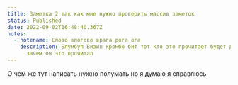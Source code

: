 ```yaml
---
title: Заметка 2 так как мне нужно проверить массив заметок
status: Published
date: 2022-09-02T16:48:40.367Z
notes:
  - notename: Елово влогово врага рога ога
    description: Блумбуп Визин кромбо бит тот кто это прочитает будет долго думать
      зачем он это прочитал
---
```

О﻿ чем же тут написать нужно полумать но я думаю я справлюсь